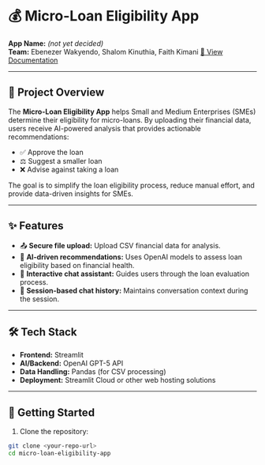 # 💰 Micro-Loan Eligibility App

**App Name:** _(not yet decided)_  
**Team:** Ebenezer Wakyendo, Shalom Kinuthia, Faith Kimani 
[📘 View Documentation](https://faithkimani.github.io/Micro-loan-app/)


---

## 📄 Project Overview

The **Micro-Loan Eligibility App** helps Small and Medium Enterprises (SMEs) determine their eligibility for micro-loans. By uploading their financial data, users receive AI-powered analysis that provides actionable recommendations:

- ✅ Approve the loan  
- ⚖️ Suggest a smaller loan  
- ❌ Advise against taking a loan  

The goal is to simplify the loan eligibility process, reduce manual effort, and provide data-driven insights for SMEs.

---

## ✨ Features

- 📤 **Secure file upload:** Upload CSV financial data for analysis.  
- 🤖 **AI-driven recommendations:** Uses OpenAI models to assess loan eligibility based on financial health.  
- 💬 **Interactive chat assistant:** Guides users through the loan evaluation process.  
- 📝 **Session-based chat history:** Maintains conversation context during the session.

---

## 🛠️ Tech Stack

- **Frontend:** Streamlit  
- **AI/Backend:** OpenAI GPT-5 API  
- **Data Handling:** Pandas (for CSV processing)  
- **Deployment:** Streamlit Cloud or other web hosting solutions  

---

## 🚀 Getting Started

1. Clone the repository:

```bash
git clone <your-repo-url>
cd micro-loan-eligibility-app
